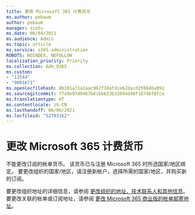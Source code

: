 ```yaml
---
title: 更改 Microsoft 365 计费货币
ms.author: pebaum
author: pebaum
manager: scotv
ms.date: 06/04/2021
ms.audience: Admin
ms.topic: article
ms.service: o365-administration
ROBOTS: NOINDEX, NOFOLLOW
localization_priority: Priority
ms.collection: Adm_O365
ms.custom:
- "11544"
- "9001671"
ms.openlocfilehash: 0b381a71a2aac967f18afdce62dacd259646a991
ms.sourcegitcommit: f7a9e97d04b7b6cbb633b32094d40f1874bf0fce
ms.translationtype: HT
ms.contentlocale: zh-CN
ms.lasthandoff: 06/06/2021
ms.locfileid: "52783162"
---
```

# <a name="change-your-microsoft-365-billing-currency"></a>更改 Microsoft 365 计费货币

不能更改订阅的帐单货币。 该货币已与注册 Microsoft 365 时所选国家/地区绑定。 要更改组织的国家/地区，请注册新帐户，选择所需的国家/地区，并购买新的订阅。 

要更改组织地址的详细信息，请参阅 [更改组织的地址、技术联系人和其他信息](/microsoft-365/admin/manage/change-address-contact-and-more)。 要更改关联的帐单或订阅地址，请参阅 [更改 Microsoft 365 商业版的帐单邮寄地址](/microsoft-365/commerce/billing-and-payments/change-your-billing-addresses)。 